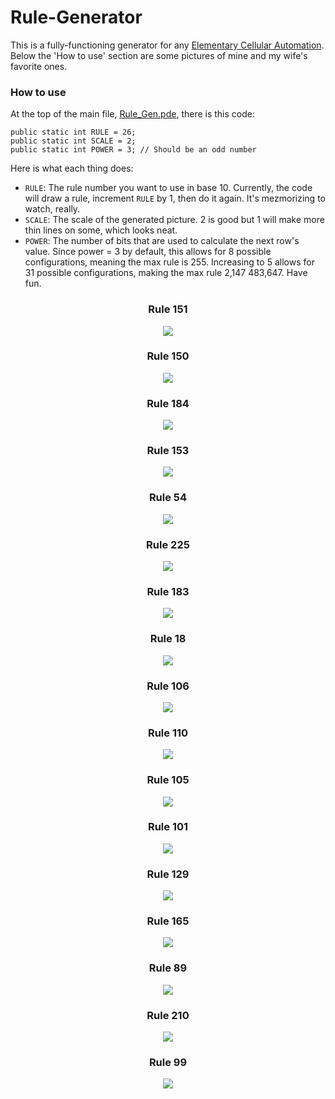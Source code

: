 # Rule-Generator

This is a fully-functioning generator for any [Elementary Cellular Automation](https://en.wikipedia.org/wiki/Elementary_cellular_automaton).
Below the 'How to use' section are some pictures of mine and my wife's favorite ones.

### How to use
At the top of the main file, [Rule_Gen.pde](Rule_Gen.pde), there is this code:
```processing
public static int RULE = 26;
public static int SCALE = 2;
public static int POWER = 3; // Should be an odd number
```
Here is what each thing does:
* `RULE`: The rule number you want to use in base 10. Currently, the code will draw a rule, increment `RULE` by 1, then do it again. It's mezmorizing to watch, really.
* `SCALE`: The scale of the generated picture. 2 is good but 1 will make more thin lines on some, which looks neat.
* `POWER`: The number of bits that are used to calculate the next row's value. Since power = 3 by default, this allows for 8 possible configurations, meaning the max rule is 255. Increasing to 5 allows for 31 possible configurations, making the max rule 2,147 483,647. Have fun.

<h3 align='center'>Rule 151</h3>
<p align='center'><img src='img/rule151.png' /></p>

<h3 align='center'>Rule 150</h3>
<p align='center'><img src='img/rule150.png' /></p>

<h3 align='center'>Rule 184</h3>
<p align='center'><img src='img/rule184.png' /></p>

<h3 align='center'>Rule 153</h3>
<p align='center'><img src='img/rule153.png' /></p>

<h3 align='center'>Rule 54</h3>
<p align='center'><img src='img/rule54.png' /></p>

<h3 align='center'>Rule 225</h3>
<p align='center'><img src='img/rule225.png' /></p>

<h3 align='center'>Rule 183</h3>
<p align='center'><img src='img/rule183.png' /></p>

<h3 align='center'>Rule 18</h3>
<p align='center'><img src='img/rule18.png' /></p>

<h3 align='center'>Rule 106</h3>
<p align='center'><img src='img/rule106.png' /></p>

<h3 align='center'>Rule 110</h3>
<p align='center'><img src='img/rule110.png' /></p>

<h3 align='center'>Rule 105</h3>
<p align='center'><img src='img/rule105.png' /></p>

<h3 align='center'>Rule 101</h3>
<p align='center'><img src='img/rule101.png' /></p>

<h3 align='center'>Rule 129</h3>
<p align='center'><img src='img/rule129.png' /></p>

<h3 align='center'>Rule 165</h3>
<p align='center'><img src='img/rule165.png' /></p>

<h3 align='center'>Rule 89</h3>
<p align='center'><img src='img/rule89.png' /></p>

<h3 align='center'>Rule 210</h3>
<p align='center'><img src='img/rule210.png' /></p>

<h3 align='center'>Rule 99</h3>
<p align='center'><img src='img/rule99.png' /></p>

